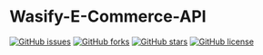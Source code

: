 # Wasify-E-Commerce-API

[![GitHub issues](https://img.shields.io/github/issues/Mogakamo/Wasify-E-Commerce-API)](https://github.com/Mogakamo/Wasify-E-Commerce-API/issues)
[![GitHub forks](https://img.shields.io/github/forks/Mogakamo/Wasify-E-Commerce-API)](https://github.com/Mogakamo/Wasify-E-Commerce-API/network)
[![GitHub stars](https://img.shields.io/github/stars/Mogakamo/Wasify-E-Commerce-API)](https://github.com/Mogakamo/Wasify-E-Commerce-API/stargazers)
[![GitHub license](https://img.shields.io/github/license/Mogakamo/Wasify-E-Commerce-API)](https://github.com/Mogakamo/Wasify-E-Commerce-API/blob/main/LICENSE)
